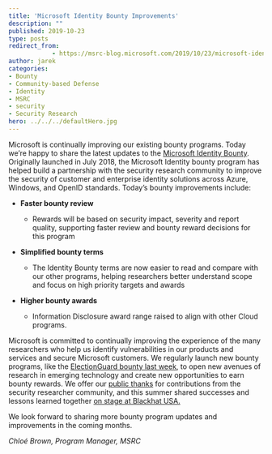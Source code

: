 ```yaml
---
title: 'Microsoft Identity Bounty Improvements'
description: ""
published: 2019-10-23
type: posts
redirect_from:
            - https://msrc-blog.microsoft.com/2019/10/23/microsoft-identity-bounty-improvements/
author: jarek
categories:
- Bounty
- Community-based Defense
- Identity
- MSRC
- security
- Security Research
hero: ../../../defaultHero.jpg
---
```

<!-- wp:paragraph -->

Microsoft is continually improving our existing bounty programs. Today we’re happy to share the latest updates to the [Microsoft Identity Bounty](https://www.microsoft.com/en-us/msrc/bounty-microsoft-identity?rtc=1https://www.microsoft.com/en-us/msrc/bounty-microsoft-identity?rtc=1). Originally launched in July 2018, the Microsoft Identity bounty program has helped build a partnership with the security research community to improve the security of customer and enterprise identity solutions across Azure, Windows, and OpenID standards. Today’s bounty improvements include:

<!-- /wp:paragraph -->

<!-- wp:list -->

- **Faster bounty review**

  - Rewards will be based on security impact, severity and report quality, supporting faster review and bounty reward decisions for this program

- **Simplified bounty terms**

  - The Identity Bounty terms are now easier to read and compare with our other programs, helping researchers better understand scope and focus on high priority targets and awards

- **Higher bounty awards**

  - Information Disclosure award range raised to align with other Cloud programs.

<!-- /wp:list -->

<!-- wp:paragraph -->

Microsoft is committed to continually improving the experience of the many researchers who help us identify vulnerabilities in our products and services and secure Microsoft customers. We regularly launch new bounty programs, like the [ElectionGuard bounty last week](https://msrc-blog.microsoft.com/2019/10/18/introducing-the-electionguard-bounty-program/), to open new avenues of research in emerging technology and create new opportunities to earn bounty rewards. We offer our [public thanks](https://portal.msrc.microsoft.com/en-us/security-guidance/researcher-acknowledgments-online-services) for contributions from the security researcher community, and this summer shared successes and lessons learned together [on stage at Blackhat USA.](https://portal.msrc.microsoft.com/en-us/security-guidance/researcher-acknowledgments-online-services)

<!-- /wp:paragraph -->

<!-- wp:paragraph -->

We look forward to sharing more bounty program updates and improvements in the coming months.

<!-- /wp:paragraph -->

<!-- wp:paragraph -->

_Chloé Brown, Program Manager, MSRC_

<!-- /wp:paragraph -->
